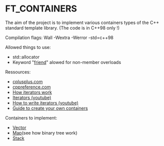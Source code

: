 # FT_CONTAINERS
The aim of the project is to implement various containers types of the C++ standard template library. (The code is in C++98 only !)

Compilation flags: Wall -Wextra -Werror -std=c++98<br/>

Allowed things to use:<br/>
<ul>
  <li>std::allocator</li>
  <li>Keyword "<a href="https://docs.microsoft.com/en-us/cpp/cpp/friend-cpp?view=msvc-160">friend</a>" alowed for non-member overloads</li>
</ul>

Ressources: <br/> 
<ul>
  <li><a href="https://www.cplusplus.com">cplusplus.com</a></li>
  <li><a href="https://cppreference.com">cppreference.com</a></li>
  <li><a href="https://stackoverflow.com/questions/60475422/how-does-an-iterator-works-internally-in-c">How iterators work</a></li>
  <li><a href="https://www.youtube.com/watch?v=SgcHcbQ0RCQ">Iterators (youtube)</a></li>
  <li><a href="https://www.youtube.com/watch?v=F9eDv-YIOQ0">How to write iterators (youtube)</a></li>
  <li><a href="https://stdcxx.apache.org/doc/stdlibug/16-3.html">Guide to create your own containers</a></li>
</ul>

Containers to implement:<br/>
<ul>
  <li><a href="https://www.cplusplus.com/reference/vector/vector/?kw=vector">Vector</a></li>
  <li><a href="https://www.cplusplus.com/reference/map/map/?kw=map">Map</a>(see how binary tree work)</li>
  <li><a href="https://www.cplusplus.com/reference/stack/stack/?kw=stack">Stack</a></li>
</ul>
